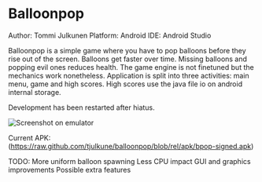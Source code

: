 # Balloonpop
Author: Tommi Julkunen
Platform: Android
IDE: Android Studio

Balloonpop is a simple game where you have to pop balloons before they rise out of the screen.
Balloons get faster over time. Missing balloons and popping evil ones reduces health.
The game engine is not finetuned but the mechanics work nonetheless.
Application is split into three activities: main menu, game and high scores.
High scores use the java file io on android internal storage.

Development has been restarted after hiatus.

![Screenshot on emulator](https://raw..github.com/tjulkune/balloonpop/blob/rel/screenshots/demo.jpg)

Current APK: (https://raw.github.com/tjulkune/balloonpop/blob/rel/apk/bpop-signed.apk)

TODO:
More uniform balloon spawning
Less CPU impact
GUI and graphics improvements
Possible extra features
